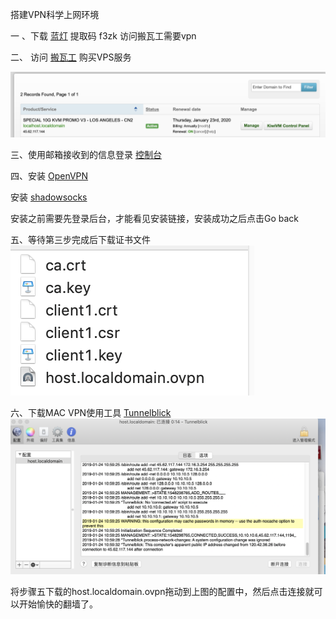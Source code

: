 搭建VPN科学上网环境

一 、下载 [蓝灯](https://pan.baidu.com/s/1CKvvJkRZrz3ASsmFYkngcw) 提取码 f3zk 访问搬瓦工需要vpn

二、 访问 [搬瓦工](https://bandwagonhost.com) 购买VPS服务

![](Image/1.png)

三、使用邮箱接收到的信息登录 [控制台](https://kiwivm.64clouds.com)

四、安装 [OpenVPN](https://kiwivm.64clouds.com/main-exec.php?mode=extras_openvpn)

安装 [shadowsocks](https://kiwivm.64clouds.com/main-exec.php?mode=extras_shadowsocks)

安装之前需要先登录后台，才能看见安装链接，安装成功之后点击Go back

五、等待第三步完成后下载证书文件
![](Image/3.png)

六、下载MAC VPN使用工具 [Tunnelblick](https://tunnelblick.net/downloads.html)
![](Image/4.png)

将步骤五下载的host.localdomain.ovpn拖动到上图的配置中，然后点击连接就可以开始愉快的翻墙了。